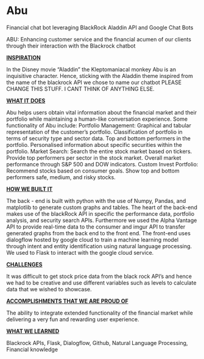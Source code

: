 # Abu
Financial chat bot leveraging BlackRock Aladdin API and Google Chat Bots

ABU:  Enhancing customer service and the financial acumen of our clients through their interaction with the Blackrock chatbot

<ins><b>INSPIRATION</b></ins>


In the Disney movie “Aladdin” the Kleptomaniacal monkey Abu is an inquisitive character. Hence, sticking with the Aladdin theme inspired from the name of the blackrock API we chose to name our chatbot 
PLEASE CHANGE THIS STUFF. I CANT THINK OF ANYTHING ELSE.

<ins><b>WHAT IT DOES</b></ins>

Abu helps users obtain vital information about the financial market and their portfolio while maintaining a human-like conversation experience. Some functionality of Abu include:
Portfolio Management:
Graphical and tabular representation of the customer’s portfolio.
Classification of portfolio in terms of security type and sector data.
Top and bottom performers in the portfolio.
Personalised information about specific securities within the portfolio.
Market Search:
Search the entire stock market based on tickers.
Provide top performers per sector in the stock market.
Overall market performance through S&P 500 and DOW indicators.
Custom Invest Portfolio:
Recommend stocks based on consumer goals.
Show top and bottom performers safe, medium, and risky stocks.

<ins><b>HOW WE BUILT IT</b></ins>

The back - end is built with python with the use of Numpy, Pandas, and matplotlib to generate custom graphs and tables. The heart of the back-end makes use  of the blackRock API in specific the performance data, portfolio analysis, and security search APIs. Furthermore we used the Alpha Vantage API to provide real-time data to the consumer and imgur API to transfer generated graphs from the back end to the front end. The front-end uses dialogflow hosted by google cloud to train a machine learning model through intent and entity  identification using natural language processing. We used to Flask to interact with the google cloud service.

<ins><b>CHALLENGES</b></ins>

It was difficult to get stock price data from the black rock API’s and hence we had to be creative and use different variables such as levels to calculate data that we wished to showcase.

<ins><b>ACCOMPLISHMENTS THAT WE ARE PROUD OF</b></ins>

The ability to integrate extended functionality of the financial market while delivering a very fun and rewarding user experience.

<ins><b>WHAT WE LEARNED</b></ins>

Blackrock APIs, Flask, Dialogflow, Github, Natural Language Processing, Financial knowledge
